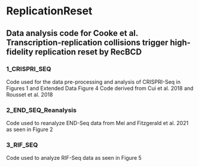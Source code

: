 # ReplicationReset
## Data analysis code for Cooke et al. Transcription-replication collisions trigger high-fidelity replication reset by RecBCD

### 1_CRISPRI_SEQ
Code used for the data pre-processing and analysis of CRISPRI-Seq in Figures 1 and Extended Data Figure 4
Code derived from Cui et al. 2018 and Rousset et al. 2018 

### 2_END_SEQ_Reanalysis
Code used to reanalyze END-Seq data from Mei and Fitzgerald et al. 2021 as seen in Figure 2

### 3_RIF_SEQ
Code used to analyze RIF-Seq data as seen in Figure 5
